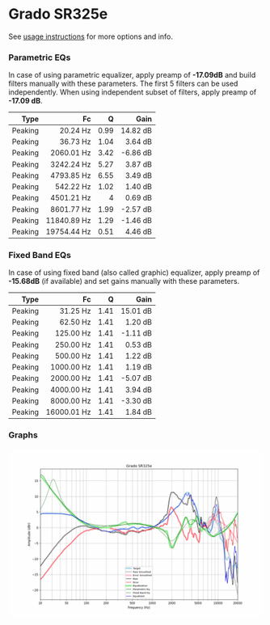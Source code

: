 # Grado SR325e
See [usage instructions](https://github.com/jaakkopasanen/AutoEq#usage) for more options and info.

### Parametric EQs
In case of using parametric equalizer, apply preamp of **-17.09dB** and build filters manually
with these parameters. The first 5 filters can be used independently.
When using independent subset of filters, apply preamp of **-17.09 dB**.

| Type    | Fc          |    Q | Gain     |
|--------:|------------:|-----:|---------:|
| Peaking | 20.24 Hz    | 0.99 | 14.82 dB |
| Peaking | 36.73 Hz    | 1.04 | 3.64 dB  |
| Peaking | 2060.01 Hz  | 3.42 | -6.86 dB |
| Peaking | 3242.24 Hz  | 5.27 | 3.87 dB  |
| Peaking | 4793.85 Hz  | 6.55 | 3.49 dB  |
| Peaking | 542.22 Hz   | 1.02 | 1.40 dB  |
| Peaking | 4501.21 Hz  | 4    | 0.69 dB  |
| Peaking | 8601.77 Hz  | 1.99 | -2.57 dB |
| Peaking | 11840.89 Hz | 1.29 | -1.46 dB |
| Peaking | 19754.44 Hz | 0.51 | 4.46 dB  |

### Fixed Band EQs
In case of using fixed band (also called graphic) equalizer, apply preamp of **-15.68dB**
(if available) and set gains manually with these parameters.

| Type    | Fc          |    Q | Gain     |
|--------:|------------:|-----:|---------:|
| Peaking | 31.25 Hz    | 1.41 | 15.01 dB |
| Peaking | 62.50 Hz    | 1.41 | 1.20 dB  |
| Peaking | 125.00 Hz   | 1.41 | -1.11 dB |
| Peaking | 250.00 Hz   | 1.41 | 0.53 dB  |
| Peaking | 500.00 Hz   | 1.41 | 1.22 dB  |
| Peaking | 1000.00 Hz  | 1.41 | 1.19 dB  |
| Peaking | 2000.00 Hz  | 1.41 | -5.07 dB |
| Peaking | 4000.00 Hz  | 1.41 | 3.94 dB  |
| Peaking | 8000.00 Hz  | 1.41 | -3.30 dB |
| Peaking | 16000.01 Hz | 1.41 | 1.84 dB  |

### Graphs
![](./Grado%20SR325e.png)